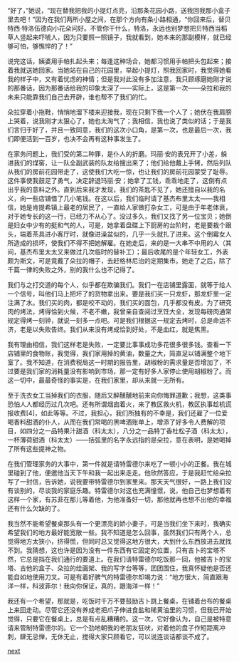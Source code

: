 
“好了，”她说，“现在替我把我的小提灯点亮，沿那条花园小路，送我回我那小盒子里去吧！”因为在我们两所小屋之间，在那个方向有条小路相通，“你回来后，替贝特西·特洛伍德向小花朵问好。不管你干什么，特洛，永远也别梦想把贝特西当稻草人竖起来吓唬人，因为只要照一照镜子，我就看到，她本来的那副模样，就已经够可怕，够憔悴的了！”

说完这话，姨婆用手帕扎起头来；每逢这种场合，她都习惯用手帕把头包起来；接着我就送她回家。当她站在自己的花园里，举起小提灯，照我回家时，我觉得她看我的样子中，又有着忧虑的神情；但是我对此没有多加注意，我只顾琢磨她刚才说的那番话，因为那番话给我的印象太深了——实际上，这是第一次——朵拉和我的未来只能靠我们自己去开辟，谁也帮不了我们的忙。

朵拉穿着小拖鞋，悄悄地溜下楼来迎接我，现在只剩下我一个人了；她伏在我肩膀上哭着，说我刚才太狠心了，她也太淘气了；我相信，我也说了类似的话；于是我们言归于好了，并且一致同意，我们的这次小口角，是第一次，也是最后一次，我们即便活到一百岁，也决不会再有这种事发生了。

在家务问题上，我们受的第二种罪，是仆人的折磨。玛丽·安的表兄开了小差，躲进我们的煤窖，让一队全副武装的队友给搜出来了；他们给他戴上手铐，然后列队从我们的房前花园带走了，这使我们大吃一惊，也让我们的房前花园蒙受了耻辱。这件事使我鼓足了勇气，决定辞退玛丽·安；她拿了工钱，乖乖地走了，这倒有点出乎我的意料之外。直到后来我才发现，我们的茶匙不见了，她还擅自以我的名义，向一些店铺借了几小笔钱。在这以后，我们临时请了基杰布里太太——我相信，她是肯提希镇上最老的居民了，一直给人家做打杂女工，可是由于年老体衰，对于她专长的这一行，已经力不从心了。没过多久，我们又找了另一位宝贝；她倒是妇女中少有的挺和气的人，可是，她拿着盘碟上下厨房的台阶时，老是要栽个跟头，端着茶具进小客厅时，就像进澡盆似的，几乎一头就扎了进来。这个倒霉女人所造成的损坏，使我们不得不把她解雇。在她走后，来的是一大串不中用的人（其间，基杰布里太太又来做过几次临时的替补工）；最后收尾的是个年轻女工，外表颇为斯文，可是竟戴了朵拉的帽子，去赶格林尼治的定期集市。她走了之后，除了千篇一律的失败之外，别的我什么也不记得了。

我们与之打交道的每个人，似乎都在欺骗我们。我们一在店铺里露面，就等于给人一个信号，叫他们马上把坏了的货物拿出来。要是我们买一只龙虾，那龙虾里一定注满了水。我们买的肉，都是咬不动的，我们买的面包，几乎都没有皮。为了研究肉的烤法，烤得恰到火候，不老不嫩，我曾亲自查阅过烹饪大全，发现每磅肉通常规定得烤一刻钟，就说一刻多一点吧。可是我们根据这一规定去烤时，总是命运不济，老是以失败告终。我们从来没有烤成恰到好处，不是血红，就是焦黑。

我有理由相信，我们这样老是失败，一定要比事事成功多花很多很多钱。查看一下店铺里的食物账，我觉得，我们家用掉的黄油，数量之大，简直足以铺满整个地下室了。我不知道，在消费税局这一时期的报告里，胡椒粉的需求量是否增加了，不过要是我们家的消耗量没有影响到市场，那一定有好多人家停止使用胡椒粉了。而这一切中，最最奇怪的事实是，在我们家里，却从来就一无所有。

至于洗衣女工当掉我们的衣服，随后又醉醺醺地前来向你悔罪道歉；我想，这类事恐怕人人都经历过几次吧。还有所谓烟囱着火，来了教区救火机，教区执事趁机谎报收费[4]，如此等等。不过，我担心，我们所独有的不幸是，我们还雇了一位爱喝香料甜酒的仆人，从而在我们常喝的黑啤酒账单上，增添了好多令人费解的项目，如四分之一品特果汁甜酒（科太太），八分之一品特丁香杜松子酒（科太太），一杯薄荷甜酒（科太太）——括弧里的名字永远指的是朵拉，意在表明，是她喝掉了所有这些提神之物。

在我们管理家务的大事中，第一件就是请特雷德尔来吃了一顿小小的正餐。我在城里碰到了他，便邀他当天下午和我一起出来走走。他欣然答应，于是我赶忙给朵拉写了一封信，告诉她，说我要带特雷德尔到家里来。那天天气很好，一路上我们没有谈别的，尽谈我的家庭乐趣。特雷德尔对这也充满憧憬，说，他自己也梦想着有这样一个家，有苏菲在那儿等着他，为他准备好一切，那他就再也想不出他的幸福还有什么欠缺的了。

我当然不能希望餐桌那头有一个更漂亮的娇小妻子，可是当我们坐下来时，我确实希望我们的地方最好能宽敞一些。我不知道是怎么回事，虽然我们只有两个人，总觉得地方太狭小，挤得慌，但同时总又觉得这地方很大，大到什么东西放进去就找不到。我猜想，这也许是因为没有一件东西有它固定的位置，只有吉卜的宝塔不然，它总是挡在我们通行的要道上。在我们请特雷德尔吃饭那一回，他被吉卜的宝塔、吉他的盒子、朵拉的绘画架、我的写字台等等，团团围住，我真怀疑他是否还能自如地使用刀叉。可是有着好脾气的特雷德尔却竭力说：“地方很大，简直跟海洋一样，科波菲尔！我向你保证，真的，跟海洋一样！”

我还有一个希望，那就是，吃饭时千万不要鼓励吉卜跳上餐桌，在铺着台布的餐桌上来回走动。尽管它还没有养成老把爪子伸进食盐和稀黄油里的习惯，但我已开始觉得，只要它在餐桌上，总是有点乱糟糟的。这一次，它好像认为，自己是被特意请来管制特雷德尔的。它一个劲地朝我的老朋友狂吠，对着他的盘子作短距离冲刺，肆无忌惮，无休无止，搅得大家只顾看它，可以说连谈话都谈不成了。

[next](page566.md)